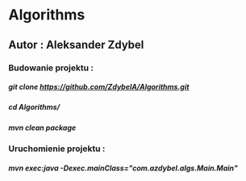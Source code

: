 # Algorithms

## Autor : Aleksander Zdybel


### Budowanie projektu : 
##### git clone https://github.com/ZdybelA/Algorithms.git
##### cd Algorithms/
##### mvn clean package
### Uruchomienie projektu :
##### mvn exec:java -Dexec.mainClass="com.azdybel.algs.Main.Main"  

